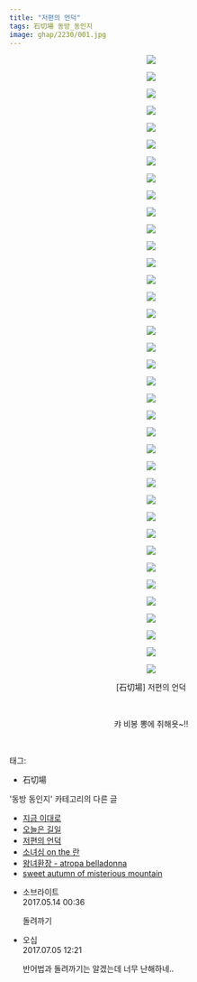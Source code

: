 ```yaml
---
title: "저편의 언덕"
tags: 石切場 동방_동인지
image: ghap/2230/001.jpg
---
```

<div class="article">
<p style="text-align: center; clear: none; float: none;"><img src="{{ site.nasurl }}/ghap/2230/001.jpg"/></p>
<p style="text-align: center; clear: none; float: none;"><img src="{{ site.nasurl }}/ghap/2230/002.jpg"/></p>
<p style="text-align: center; clear: none; float: none;"><img src="{{ site.nasurl }}/ghap/2230/003.jpg"/></p>
<p style="text-align: center; clear: none; float: none;"><img src="{{ site.nasurl }}/ghap/2230/004.jpg"/></p>
<p style="text-align: center; clear: none; float: none;"><img src="{{ site.nasurl }}/ghap/2230/005.jpg"/></p>
<p style="text-align: center; clear: none; float: none;"><img src="{{ site.nasurl }}/ghap/2230/006.jpg"/></p>
<p style="text-align: center; clear: none; float: none;"><img src="{{ site.nasurl }}/ghap/2230/007.jpg"/></p>
<p style="text-align: center; clear: none; float: none;"><img src="{{ site.nasurl }}/ghap/2230/008.jpg"/></p>
<p style="text-align: center; clear: none; float: none;"><img src="{{ site.nasurl }}/ghap/2230/009.jpg"/></p>
<p style="text-align: center; clear: none; float: none;"><img src="{{ site.nasurl }}/ghap/2230/010.jpg"/></p>
<p style="text-align: center; clear: none; float: none;"><img src="{{ site.nasurl }}/ghap/2230/011.jpg"/></p>
<p style="text-align: center; clear: none; float: none;"><img src="{{ site.nasurl }}/ghap/2230/012.jpg"/></p>
<p style="text-align: center; clear: none; float: none;"><img src="{{ site.nasurl }}/ghap/2230/013.jpg"/></p>
<p style="text-align: center; clear: none; float: none;"><img src="{{ site.nasurl }}/ghap/2230/014.jpg"/></p>
<p style="text-align: center; clear: none; float: none;"><img src="{{ site.nasurl }}/ghap/2230/015.jpg"/></p>
<p style="text-align: center; clear: none; float: none;"><img src="{{ site.nasurl }}/ghap/2230/016.jpg"/></p>
<p style="text-align: center; clear: none; float: none;"><img src="{{ site.nasurl }}/ghap/2230/017.jpg"/></p>
<p style="text-align: center; clear: none; float: none;"><img src="{{ site.nasurl }}/ghap/2230/018.jpg"/></p>
<p style="text-align: center; clear: none; float: none;"><img src="{{ site.nasurl }}/ghap/2230/019.jpg"/></p>
<p style="text-align: center; clear: none; float: none;"><img src="{{ site.nasurl }}/ghap/2230/020.jpg"/></p>
<p style="text-align: center; clear: none; float: none;"><img src="{{ site.nasurl }}/ghap/2230/021.jpg"/></p>
<p style="text-align: center; clear: none; float: none;"><img src="{{ site.nasurl }}/ghap/2230/022.jpg"/></p>
<p style="text-align: center; clear: none; float: none;"><img src="{{ site.nasurl }}/ghap/2230/023.jpg"/></p>
<p style="text-align: center; clear: none; float: none;"><img src="{{ site.nasurl }}/ghap/2230/024.jpg"/></p>
<p style="text-align: center; clear: none; float: none;"><img src="{{ site.nasurl }}/ghap/2230/025.jpg"/></p>
<p style="text-align: center; clear: none; float: none;"><img src="{{ site.nasurl }}/ghap/2230/026.jpg"/></p>
<p style="text-align: center; clear: none; float: none;"><img src="{{ site.nasurl }}/ghap/2230/027.jpg"/></p>
<p style="text-align: center; clear: none; float: none;"><img src="{{ site.nasurl }}/ghap/2230/028.jpg"/></p>
<p style="text-align: center; clear: none; float: none;"><img src="{{ site.nasurl }}/ghap/2230/029.jpg"/></p>
<p style="text-align: center; clear: none; float: none;"><img src="{{ site.nasurl }}/ghap/2230/030.jpg"/></p>
<p style="text-align: center; clear: none; float: none;"><img src="{{ site.nasurl }}/ghap/2230/031.jpg"/></p>
<p style="text-align: center; clear: none; float: none;"><img src="{{ site.nasurl }}/ghap/2230/032.jpg"/></p>
<p style="text-align: center; clear: none; float: none;"><img src="{{ site.nasurl }}/ghap/2230/033.jpg"/></p>
<p style="text-align: center; clear: none; float: none;"><img src="{{ site.nasurl }}/ghap/2230/034.jpg"/></p>
<p style="text-align: center; clear: none; float: none;"><img src="{{ site.nasurl }}/ghap/2230/035.jpg"/></p>
<p style="text-align: center; clear: none; float: none;"><img src="{{ site.nasurl }}/ghap/2230/036.jpg"/></p>
<p style="text-align: center; clear: none; float: none;"><img src="{{ site.nasurl }}/ghap/2230/037.jpg"/></p>
<p style="text-align: center; clear: none; float: none;">[石切場] 저편의 언덕</p>
<p style="text-align: center; clear: none; float: none;"><br/></p>
<p style="text-align: center; clear: none; float: none;">캬 비봉 뽕에 취해욧~!!</p>
<p><br/></p>
</div><div class="tagTrail">
<p>태그: </p>
<ul>
<li>石切場</li>
</ul>
</div><div class="another">
<p>'동방 동인지' 카테고리의 다른 글</p>
<ul>
<li><a href="/2016-09-19-ghap_2232">지금 이대로</a></li>
<li><a href="/2016-09-19-ghap_2231">오늘은 길일</a></li>
<li><a href="/2016-09-19-ghap_2230">저편의 언덕</a></li>
<li><a href="/2016-09-19-ghap_2229">소녀심 on the 란</a></li>
<li><a href="/2016-09-19-ghap_2228">왕녀환장 - atropa belladonna</a></li>
<li><a href="/2016-09-19-ghap_2226">sweet autumn of misterious mountain</a></li>
</ul>
</div><div class="cb_module cb_fluid">
<div class="cb_wrt cb_profile">
<div class="comment">
<ul>
<li class="cb_thumb_off" id="comment14988314">
<div class="cb_comment_area">
<div class="cb_info_area">
<div class="cb_section">
<span class="cb_nick_name">소브라이트</span>
</div>
<div class="cb_section">
<span class="cb_date">2017.05.14 00:36 </span>
</div>
</div>
<div class="cb_dsc_comment">
<p class="cb_dsc">
											돌려까기
										</p>
</div>
</div></li>
<li class="cb_thumb_off" id="comment15029710">
<div class="cb_comment_area">
<div class="cb_info_area">
<div class="cb_section">
<span class="cb_nick_name">오십</span>
</div>
<div class="cb_section">
<span class="cb_date">2017.07.05 12:21 </span>
</div>
</div>
<div class="cb_dsc_comment">
<p class="cb_dsc">
											반어법과 돌려까기는 알겠는데 너무 난해하네..
										</p>
</div>
</div></li>
</ul>
</div>
</div><!-- commentList close -->
</div>